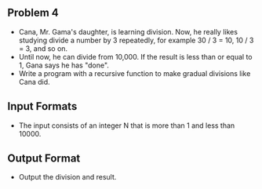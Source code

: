 ## Problem 4
- Cana, Mr. Gama's daughter, is learning division. Now, he really likes studying
divide a number by 3 repeatedly, for example 30 / 3 = 10, 10 / 3 = 3, and so on.
- Until now, he can divide from 10,000. If the result is less than or equal to 1, Gana says he has "done".
- Write a program with a recursive function to make gradual divisions like Cana did.

## Input Formats
- The input consists of an integer N that is more than 1 and less than 10000.

## Output Format
- Output the division and result.